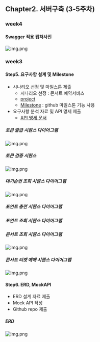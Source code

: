 ## Chapter2. 서버구축 (3-5주차)

### week4
#### Swagger 적용 캡처사진
![img.png](resources/diagrams/images/swagger-screenshot.png)

### week3
#### Step5. 요구사항 설계 및 Milestone
- 시나리오 선정 및 마일스톤 제출
  - 시나리오 선정 : 콘서트 예약서비스
  - [project](https://github.com/users/kyun22/projects/1)
  - [Milestone](https://github.com/kyun22/hhplus_w3to5/milestones) : github 마일스톤 기능 사용 
- 요구사항 분석 자료 및 API 명세 제출
  - [API 명세 문서](https://documenter.getpostman.com/view/31502676/2sA35HWfuJ)
 
##### 토큰 발급 시퀀스 다이어그램
![img.png](resources/diagrams/images/generate-token-seq.png)

##### 토큰 검증 시퀀스
![img.png](resources/diagrams/images/validate-token-seq.png)

##### 대기순번 조회 시퀀스 다이어그램
![img.png](resources/diagrams/images/check-waiting-position-seq.png)

##### 포인트 충전 시퀀스 다이어그램

##### 포인트 조회 시퀀스 다이어그램

##### 콘서트 조회 시퀀스 다이어그램
![img.png](resources/diagrams/images/search-concert-info-seq.png)

##### 콘서트 티켓 예매 시퀀스 다이어그램
![img.png](resources/diagrams/images/ticket-reservation-seq.png)

#### Step6. ERD, MockAPI
- ERD 설계 자료 제출
- Mock API 작성
- Github repo 제출

##### ERD
![img.png](resources/diagrams/images/erd.png)